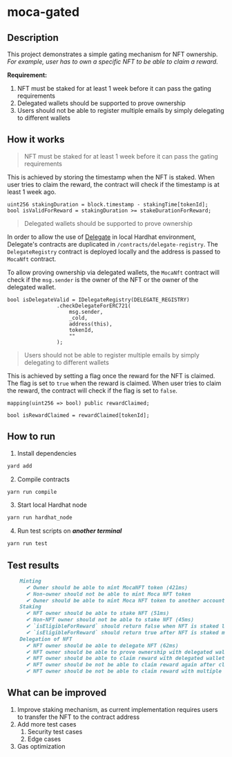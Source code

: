 # moca-gated

## Description
This project demonstrates a simple gating mechanism for NFT ownership. *For example, user has to own a specific NFT to be able to claim a reward.*

**Requirement:**
1. NFT must be staked for at least 1 week before it can pass the gating requirements
2. Delegated wallets should be supported to prove ownership
3. Users should not be able to register multiple emails by simply delegating to different wallets

## How it works
> NFT must be staked for at least 1 week before it can pass the gating requirements

This is achieved by storing the timestamp when the NFT is staked. When user tries to claim the reward, the contract will check if the timestamp is at least 1 week ago.

```solidity
uint256 stakingDuration = block.timestamp - stakingTime[tokenId];
bool isValidForReward = stakingDuration >= stakeDurationForReward;
```

> Delegated wallets should be supported to prove ownership

In order to allow the use of [Delegate](https://delegate.xyz/) in local Hardhat environment, Delegate's contracts are duplicated in `/contracts/delegate-registry`. The `DelegateRegistry` contract is deployed locally and the address is passed to `MocaNft` contract.

To allow proving ownership via delegated wallets, the `MocaNft` contract will check if the `msg.sender` is the owner of the NFT or the owner of the delegated wallet.

```solidity
bool isDelegateValid = IDelegateRegistry(DELEGATE_REGISTRY)
                .checkDelegateForERC721(
                    msg.sender,
                    _cold,
                    address(this),
                    tokenId,
                    ""
                );
```

> Users should not be able to register multiple emails by simply delegating to different wallets

This is achieved by setting a flag once the reward for the NFT is claimed. The flag is set to `true` when the reward is claimed. When user tries to claim the reward, the contract will check if the flag is set to `false`.

```solidity
mapping(uint256 => bool) public rewardClaimed;

bool isRewardClaimed = rewardClaimed[tokenId];
```

## How to run
1. Install dependencies
```bash
yard add
```

2. Compile contracts
```bash
yarn run compile
```

3. Start local Hardhat node
```bash
yarn run hardhat_node
```

4. Run test scripts on ***another terminal***
```bash
yarn run test
```

## Test results
```markdown
    Minting
      ✔ Owner should be able to mint MocaNFT token (421ms)
      ✔ Non-owner should not be able to mint Moca NFT token
      ✔ Owner should be able to mint Moca NFT token to another account
    Staking
      ✔ NFT owner should be able to stake NFT (51ms)
      ✔ Non-NFT owner should not be able to stake NFT (45ms)
      ✔ `isEligibleForReward` should return false when NFT is staked less than the duration set (52ms)
      ✔ `isEligibleForReward` should return true after NFT is staked more than the duration set (49ms)
    Delegation of NFT
      ✔ NFT owner should be able to delegate NFT (62ms)
      ✔ NFT owner should be able to prove ownership with delegated wallet (72ms)
      ✔ NFT owner should be able to claim reward with delegated wallet (94ms)
      ✔ NFT owner should be not be able to claim reward again after claiming once (103ms)
      ✔ NFT owner should be not be able to claim reward with multiple delegated wallet (182ms)
```

## What can be improved
1. Improve staking mechanism, as current implementation requires users to transfer the NFT to the contract address
2. Add more test cases
   1. Security test cases
   2. Edge cases
3. Gas optimization
